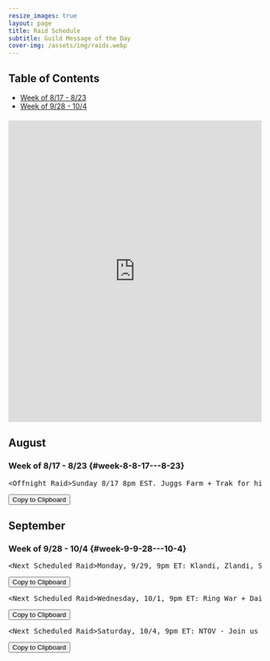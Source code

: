 ```yaml
---
resize_images: true
layout: page
title: Raid Schedule
subtitle: Guild Message of the Day
cover-img: /assets/img/raids.webp
---
```


## Table of Contents

- [Week of 8/17 - 8/23](#week-8-8-17---8-23)
- [Week of 9/28 - 10/4](#week-9-9-28---10-4)

<div class="calendar-container" style="margin: 20px 0;">
<iframe src="https://calendar.google.com/calendar/embed?src=66d83074080df7c55ea03673842f6e7b2c2f37ce0c38edf7137603c80e399802%40group.calendar.google.com&ctz=America%2FNew_York" 
style="border: 0" 
width="100%" 
height="600" 
frameborder="0" 
scrolling="no">
</iframe>
</div>


## August


### Week of 8/17 - 8/23 {#week-8-8-17---8-23}

<div class="copy-text-container"><pre class="copy-text-content" id="copy-box-btrjwf7rl">&lt;Offnight Raid&gt;Sunday 8/17 8pm EST. Juggs Farm + Trak for his tooths ( - Join us at formerglory.lol</pre><button class="copy-button" onclick="copyText('copy-box-btrjwf7rl')">Copy to Clipboard</button></div>


## September


### Week of 9/28 - 10/4 {#week-9-9-28---10-4}

<div class="copy-text-container"><pre class="copy-text-content" id="copy-box-0qf7p3ozb">&lt;Next Scheduled Raid&gt;Monday, 9/29, 9pm ET: Klandi, Zlandi, Sont, LTK + West TOV - Join us at formerglory.lol</pre><button class="copy-button" onclick="copyText('copy-box-0qf7p3ozb')">Copy to Clipboard</button></div>

<div class="copy-text-container"><pre class="copy-text-content" id="copy-box-0pf60w59k">&lt;Next Scheduled Raid&gt;Wednesday, 10/1, 9pm ET: Ring War + Dain + Sleepers                                                                                                                        •Friday, 10/3, 9pm ET: Tunare + Kael - Join us at formerglory.lol</pre><button class="copy-button" onclick="copyText('copy-box-0pf60w59k')">Copy to Clipboard</button></div>

<div class="copy-text-container"><pre class="copy-text-content" id="copy-box-78kpbvs46">&lt;Next Scheduled Raid&gt;Saturday, 10/4, 9pm ET: NTOV - Join us at formerglory.lol</pre><button class="copy-button" onclick="copyText('copy-box-78kpbvs46')">Copy to Clipboard</button></div>

